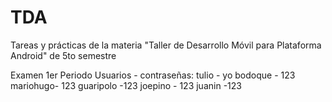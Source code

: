 # TDA
Tareas y prácticas de la materia "Taller de Desarrollo Móvil para Plataforma Android" de 5to semestre

Examen 1er Periodo
Usuarios - contraseñas:
tulio - yo
bodoque - 123
mariohugo- 123
guaripolo -123
joepino - 123
juanin -123
